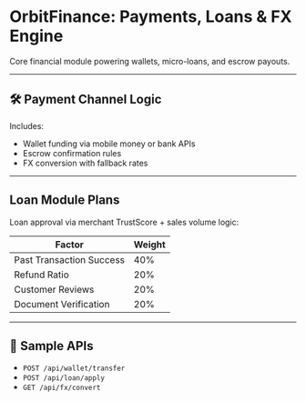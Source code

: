 # OrbitFinance: Payments, Loans & FX Engine

Core financial module powering wallets, micro-loans, and escrow payouts.

---

## 🛠 Payment Channel Logic

Includes:

- Wallet funding via mobile money or bank APIs
- Escrow confirmation rules
- FX conversion with fallback rates

---

## Loan Module Plans

Loan approval via merchant TrustScore + sales volume logic:

| Factor            | Weight |
|-------------------|--------|
| Past Transaction Success | 40% |
| Refund Ratio      | 20%    |
| Customer Reviews  | 20%    |
| Document Verification | 20% |

---

## 🔌 Sample APIs

- `POST /api/wallet/transfer`
- `POST /api/loan/apply`
- `GET /api/fx/convert`
